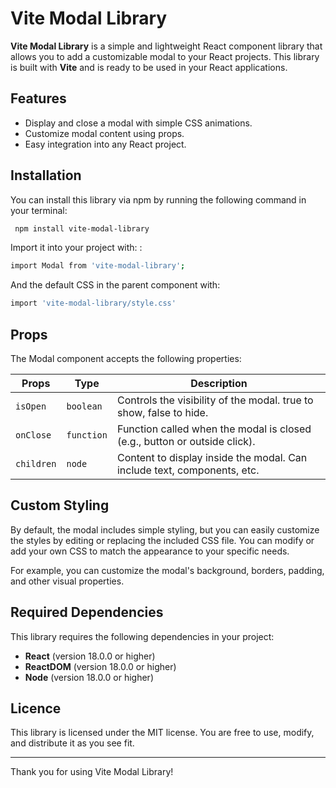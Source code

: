 # Vite Modal Library

**Vite Modal Library** is a simple and lightweight React component library that allows you to add a customizable modal to your React projects. This library is built with **Vite** and is ready to be used in your React applications.

## Features

- Display and close a modal with simple CSS animations.
- Customize modal content using props.
- Easy integration into any React project.

## Installation

You can install this library via npm by running the following command in your terminal:
```bash
 npm install vite-modal-library
```

Import it into your project with: :
```bash
import Modal from 'vite-modal-library';
```
And the default CSS in the parent component with: 
```bash
import 'vite-modal-library/style.css'
```

## Props

The Modal component accepts the following properties:

| Props       | Type       | Description                                                                 |
|-------------|------------|-----------------------------------------------------------------------------|
| `isOpen`    | `boolean`  | Controls the visibility of the modal. true to show, false to hide. |
| `onClose`   | `function` | Function called when the modal is closed (e.g., button or outside click). |
| `children`  | `node`     | Content to display inside the modal. Can include text, components, etc. |

## Custom Styling

By default, the modal includes simple styling, but you can easily customize the styles by editing or replacing the included CSS file. You can modify or add your own CSS to match the appearance to your specific needs.

For example, you can customize the modal's background, borders, padding, and other visual properties.

## Required Dependencies

This library requires the following dependencies in your project:

- **React** (version 18.0.0 or higher)
- **ReactDOM** (version 18.0.0 or higher)
- **Node** (version 18.0.0 or higher)

## Licence

This library is licensed under the MIT license. You are free to use, modify, and distribute it as you see fit.

---

Thank you for using Vite Modal Library!